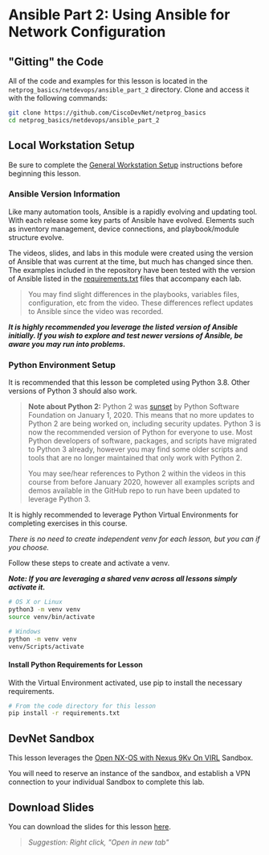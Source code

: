 # Ansible Part 2: Using Ansible for Network Configuration

## "Gitting" the Code
All of the code and examples for this lesson is located in the `netprog_basics/netdevops/ansible_part_2` directory.  Clone and access it with the following commands:

```bash
git clone https://github.com/CiscoDevNet/netprog_basics
cd netprog_basics/netdevops/ansible_part_2
```

## Local Workstation Setup
Be sure to complete the [General Workstation Setup](https://github.com/CiscoDevNet/netprog_basics/blob/master/readme_resources/workstation_setup.md) instructions before beginning this lesson.  

### Ansible Version Information
Like many automation tools, Ansible is a rapidly evolving and updating tool. With each release some key parts of Ansible have evolved. Elements such as inventory management, device connections, and playbook/module structure evolve.

The videos, slides, and labs in this module were created using the version of Ansible that was current at the time, but much has changed since then. The examples included in the repository have been tested with the version of Ansible listed in the [requirements.txt](https://github.com/CiscoDevNet/netprog_basics/blob/master/netdevops/ansible_part_2/requirements.txt) files that accompany each lab. 

> You may find slight differences in the playbooks, variables files, configuration, etc from the video. These differences reflect updates to Ansible since the video was recorded. 

***It is highly recommended you leverage the listed version of Ansible initially.  If you wish to explore and test newer versions of Ansible, be aware you may run into problems.*** 

### Python Environment Setup
It is recommended that this lesson be completed using Python 3.8.  Other versions of Python 3 should also work.

> **Note about Python 2:** Python 2 was [sunset](https://www.python.org/doc/sunset-python-2/) by Python Software Foundation on January 1, 2020. This means that no more updates to Python 2 are being worked on, including security updates.  Python 3 is now the recommended version of Python for everyone to use. Most Python developers of software, packages, and scripts have migrated to Python 3 already, however you may find some older scripts and tools that are no longer maintained that only work with Python 2. 
> 
> You may see/hear references to Python 2 within the videos in this course from before January 2020, however all examples scripts and demos available in the GitHub repo to run have been updated to leverage Python 3.

It is highly recommended to leverage Python Virtual Environments for completing exercises in this course.  

*There is no need to create independent venv for each lesson, but you can if you choose.*  

Follow these steps to create and activate a venv.  

***Note: If you are leveraging a shared venv across all lessons simply activate it.***

```bash
# OS X or Linux
python3 -m venv venv
source venv/bin/activate
```

```bash
# Windows
python -m venv venv
venv/Scripts/activate
```


#### Install Python Requirements for Lesson
With the Virtual Environment activated, use pip to install the necessary requirements.  

```bash
# From the code directory for this lesson
pip install -r requirements.txt
```

## DevNet Sandbox
This lesson leverages the [Open NX-OS with Nexus 9Kv On VIRL](https://devnetsandbox.cisco.com/RM/Diagram/Index/1e9b57ff-9e64-4c68-93e5-f0f0a8c6f22c?diagramType=Topology) Sandbox.  

You will need to reserve an instance of the sandbox, and establish a VPN connection to your individual Sandbox to complete this lab.


## Download Slides

You can download the slides for this lesson [here](https://developer.cisco.com/fileMedia/download/c4892148-75c1-3771-9bfd-c7f9281ae509). 

> *Suggestion: Right click, "Open in new tab"*